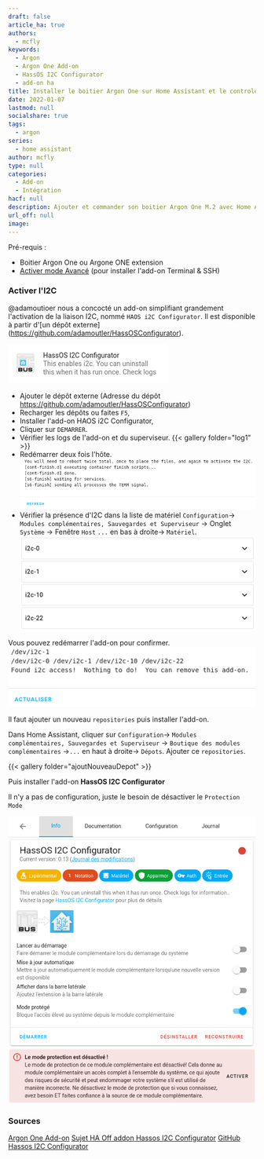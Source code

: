 ```yaml
---
draft: false
article_ha: true
authors:
  - mcfly
keywords:
  - Argon
  - Argon One Add-on
  - HassOS I2C Configurator
  - add-on ha
title: Installer le boitier Argon One sur Home Assistant et le controler
date: 2022-01-07
lastmod: null
socialshare: true
tags:
  - argon
series:
  - home assistant
author: mcfly
type: null
categories:
  - Add-on
  - Intégration
hacf: null
description: Ajouter et commander son boitier Argon One M.2 avec Home Assistant
url_off: null
image:
---
```

Pré-requis :

* Boitier Argon One ou Argone ONE extension
* [Activer mode Avancé](/blog/ha_installation_supervised_raspberry/#activer-les-paramètres-avancés) (pour installer l'add-on Terminal & SSH)

### Activer l'I2C

@adamoutioer nous a concocté un add-on simplifiant grandement l'activation de la liaison I2C, nommé `HAOS i2C Configurator`. Il est disponible à partir d'\[un dépôt externe](https://github.com/adamoutler/HassOSConfigurator).

![Add-on HAOS i2C Configurator](img/addon_haos_i2c_configurator.png)

* Ajouter le dépôt externe (Adresse du dépôt https://github.com/adamoutler/HassOSConfigurator)
* Recharger les dépôts ou faites `F5`,
* Installer l'add-on HAOS i2C Configurator,
* Cliquer sur `DEMARRER`.
* Vérifier les logs de l'add-on et du superviseur.
  {{< gallery folder="log1" >}}
* Redémarrer deux fois l'hôte.
  ![Log de l'add-on apres](img/log_addon_apres_redemarrage.png)
* Vérifier la présence d'I2C dans la liste de matériel `Configuration`-> `Modules complémentaires, Sauvegardes et Superviseur` -> Onglet `Système` -> Fenêtre `Host` `...` en bas à droite-> `Matériel`.
  ![Présence I2C dans la liste des matériel](img/liste_materiel_i2c.png)

Vous pouvez redémarrer l'add-on pour confirmer.
![Confirmer via l'add-on](img/log_relance_addon_i2c_configurator.png)

Il faut ajouter un nouveau `repositories` puis installer l'add-on.

Dans Home Assistant, cliquer sur `Configuration`-> `Modules complémentaires, Sauvegardes et Superviseur` -> `Boutique des modules complémentaires` ->`...` en haut à droite-> `Dépots`. 
Ajouter ce `repositories`.

{{< gallery folder="ajoutNouveauDepot" >}}

Puis installer l'add-on **HassOS I2C Configurator**

Il n'y a pas de configuration, juste le besoin de désactiver le `Protection Mode`

![I2C Configurator](img/haos_i2c_confgurator_parametre.png)
![Alerte Protection Mode](img/mode_protection_alerte.png)

### Sources

[Argon One Add-on](https://community.home-assistant.io/t/argon-one-active-cooling-addon/262598)
[Sujet HA Off addon Hassos I2C Configurator](https://community.home-assistant.io/t/add-on-hassos-i2c-configurator/264167)
[GitHub Hassos I2C Configurator](https://github.com/adamoutler/HassOSConfigurator)